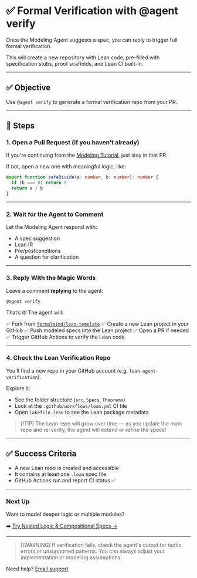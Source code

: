 
# ✅ Formal Verification with @agent verify

Once the Modeling Agent suggests a spec, you can reply to trigger full formal verification.

This will create a new repository with Lean code, pre-filled with specification stubs, proof scaffolds, and Lean CI built-in.

---

## ✅ Objective

Use `@agent verify` to generate a formal verification repo from your PR.

---

## 🧪 Steps

### 1. Open a Pull Request (if you haven’t already)

If you're continuing from the [Modeling Tutorial](/documentation/tutorials/pr-modeling), just stay in that PR.

If not, open a new one with meaningful logic, like:

```ts
export function safeDivide(a: number, b: number): number {
  if (b === 0) return 0
  return a / b
}
````

---

### 2. Wait for the Agent to Comment

Let the Modeling Agent respond with:

* A spec suggestion
* Lean IR
* Pre/postconditions
* A question for clarification

---

### 3. Reply With the Magic Words

Leave a comment **replying** to the agent:

```
@agent verify
```

That’s it! The agent will:

✅ Fork from [`formalmind/lean-template`](https://github.com/formalmind/lean-template)
✅ Create a new Lean project in your GitHub
✅ Push modeled specs into the Lean project
✅ Open a PR if needed
✅ Trigger GitHub Actions to verify the Lean code

---

### 4. Check the Lean Verification Repo

You’ll find a new repo in your GitHub account (e.g. `lean-agent-verification`).

Explore it:

* See the folder structure (`src`, `Specs`, `Theorems`)
* Look at the `.github/workflows/lean.yml` CI file
* Open `lakefile.lean` to see the Lean package metadata

> \[!TIP]
> The Lean repo will grow over time — as you update the main repo and re-verify, the agent will extend or refine the specs!

---

## ✅ Success Criteria

* A new Lean repo is created and accessible
* It contains at least one `.lean` spec file
* GitHub Actions run and report CI status ✅

---

### Next Up

Want to model deeper logic or multiple modules?

➡️ [Try Nested Logic & Compositional Specs →](/documentation/tutorials/nested-logic)

---

> \[!WARNING]
> If verification fails, check the agent's output for tactic errors or unsupported patterns. You can always adjust your implementation or modeling assumptions.

Need help? [Email support](mailto:formalmindai@gmail.com)
